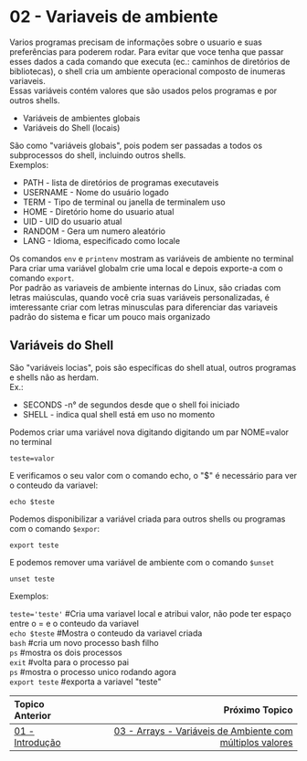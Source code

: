 # 02 - Variaveis de ambiente


Varios programas precisam de informações sobre o usuario e suas preferências para poderem rodar. Para evitar que voce tenha que passar esses dados a cada comando que executa (ec.: caminhos de diretórios de bibliotecas), o shell cria um ambiente operacional composto de inumeras variaveis.  
Essas variáveis contém valores que são usados pelos programas e por outros shells.  
- Variáveis de ambientes globais
- Variáveis do Shell (locais)  

São como "variáveis globais", pois podem ser passadas a todos os subprocessos do shell, incluindo outros shells.  
Exemplos:  
- PATH - lista de diretórios de programas executaveis  
- USERNAME - Nome do usuário logado
- TERM - Tipo de terminal ou janella de terminalem uso  
- HOME - Diretório home do usuario atual  
- UID - UID do usuario atual  
- RANDOM - Gera um numero aleatório  
- LANG - Idioma, especificado como locale  

Os comandos `env` e `printenv` mostram as variáveis de ambiente no terminal  
Para criar uma variável globalm crie uma local e depois exporte-a com o comando `export`.  
Por padrão as variaveis de ambiente internas do Linux, são criadas com letras maiúsculas, quando você cria suas variáveis personalizadas, é imteressante criar com letras minusculas para diferenciar das variaveis padrão do sistema e ficar um pouco mais organizado  

## Variáveis do Shell

São "variáveis locias", pois são específicas do shell atual, outros programas e shells não as herdam.  
Ex.:
- SECONDS -n° de segundos desde que o shell foi iniciado  
- SHELL - indica qual shell está em uso no momento  

Podemos criar uma variável nova digitando digitando um par NOME=valor no terminal  
```
teste=valor
```
E verificamos o seu valor com o comando echo, o "$" é necessário para ver o conteudo da variavel:
```
echo $teste
```
Podemos disponibilizar a variável criada para outros shells ou programas com o comando `$expor`:
```
export teste
```
E podemos remover uma variável de ambiente com o comando `$unset`

```
unset teste
```

Exemplos:  

`teste='teste'` #Cria uma variavel local e atribui valor, não pode ter espaço entre o = e o conteudo da variavel    
`echo $teste` #Mostra o conteudo da variavel criada  
`bash` #cria um novo processo bash filho  
`ps` #mostra os dois processos  
`exit` #volta para o processo pai  
`ps` #mostra o processo unico rodando agora  
`export teste` #exporta a variavel "teste"  

|Topico Anterior|Próximo Topico|
|:---|---:|
|[01 - Introdução](introdução.md)|[03 - Arrays - Variáveis de Ambiente com múltiplos valores](Arrays.md)|
